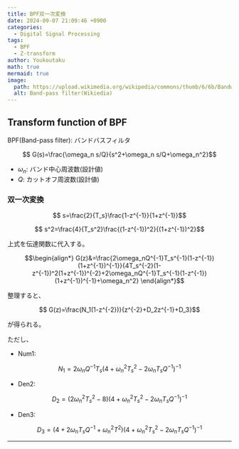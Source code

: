 ```yaml
---
title: BPF双一次変換
date: 2024-09-07 21:09:46 +0900
categories:
  - Digital Signal Processing
tags:
  - BPF
  - Z-transform
author: Youkoutaku
math: true
mermaid: true
image:
  path: https://upload.wikimedia.org/wikipedia/commons/thumb/6/6b/Bandwidth_2.svg/300px-Bandwidth_2.svg.png
  alt: Band-pass filter(Wikiedia)
---
```


## Transform function of BPF
BPF(Band-pass filter): バンドバスフィルタ

$$
G(s)=\frac{\omega_n s/Q}{s^2+\omega_n s/Q+\omega_n^2}$$

- $\omega_n$: バンド中心周波数(設計値)
- $Q$: カットオフ周波数(設計値)

### 双一次変換

$$
s=\frac{2}{T_s}\frac{1-z^{-1}}{1+z^{-1}}$$

$$
s^2=\frac{4}{T_s^2}\frac{(1-z^{-1})^2}{(1+z^{-1})^2}$$

上式を伝達関数に代入する。

$$\begin{align*}
G(z)&=\frac{2\omega_nQ^{-1}T_s^{-1}(1-z^{-1})(1+z^{-1})^{-1}}{4T_s^{-2}(1-z^{-1})^2(1+z^{-1})^{-2}+2\omega_nQ^{-1}T_s^{-1}(1-z^{-1})(1+z^{-1})^{-1}+\omega_n^2}
\end{align*}$$

整理すると、

$$
G(z)=\frac{N_1(1-z^{-2})}{z^{-2}+D_2z^{-1}+D_3}$$

が得られる。

ただし、

- Num1:

$$
N_1 = 2{\omega_n}{Q}^{-1}T_s(4+\omega_n^2T_s^2-2\omega_nT_sQ^{-1})^{-1}$$

- Den2:

$$
D_2=(2\omega_n^2T_s^2-8)(4+\omega_n^2T_s^2-2\omega_nT_sQ^{-1})^{-1}$$

- Den3:

$$
D_3=(4+2\omega_nT_sQ^{-1}+\omega_n^2T^2)(4+\omega_n^2T_s^2-2\omega_nT_sQ^{-1})^{-1}$$

---